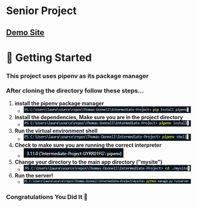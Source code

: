 Senior Project
=============
## [Demo Site](https://clarkdonnell.pythonanywhere.com/)
# 🚀 Getting Started
### This project uses pipenv as its package manager <br><br> After cloning the directory follow these steps...
1. **install the pipenv package manager**
    * ![pic](screenshots/pipenvinstall.png)
2. **Install the dependencies, Make sure you are in the project directory**
    * ![pic](screenshots/installdependants.png)
3. **Run the virtual environment shell**
    * ![pic](screenshots/pipenvshell.png)
4. **Check to make sure you are running the correct interpreter**
    * ![pic](screenshots/interpreter.png)
5. **Change your directory to the main app directory ("mysite")**
    * ![pic](screenshots/changedirectory.png)
6. **Run the server!**
    * ![pic](screenshots/runserver.png)

### Congratulations You Did It :tada:
